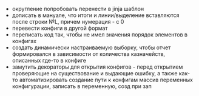 * округление попробовать перенести в jinja шаблон
* дописать в мануале, что итоги и линии/выделение вставляются после строки №L, причем нумерация - с 0
* перевести конфиги в другой формат
* переписать код так, чтобы не имел значения порядок элементов в конфигах
* создать динамически настраиваемую выборку, чтобы отчет формировался в зависимости от количества казначейств, описанных где-то в конфиге
* замутить декораторы для открытия конфигов - перед открытием проверяющие на существование и выдающие ошибку, 
а также как-то автоматизировать создание пути к конфигам
массив переменных конфигурации, записать в переменную, созд при зап
